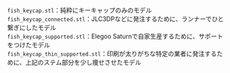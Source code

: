 `fish_keycap.stl`：純粋にキーキャップのみのモデル  
`fish_keycap_connected.stl`：JLC3DPなどに発注するために、ランナーでひと繋ぎにしたモデル  
`fish_keycap_supported.stl`：Elegoo Saturnで自家生産するために、サポートをつけたモデル  
`fish_keycap_thin_supported.stl`：印刷が太りがちな特定の業者に発注するために、上記のステム部分を少し痩せさせたモデル  

